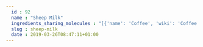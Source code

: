 ```yaml
---
  id : 92
  name : "Sheep Milk"
  ingredients_sharing_molecules : "[{'name': 'Coffee', 'wiki': 'Coffee', 'id': 46, 'category': 'Beverage Caffeinated', 'common_molecules': [5366074, 6736, 8163]}, {'name': 'Goat Milk', 'wiki': 'Milk', 'id': 90, 'category': 'Dairy', 'common_molecules': [5366074, 6736, 8163]}, {'name': 'Tea', 'wiki': 'Tea', 'id': 310, 'category': 'Plant', 'common_molecules': [5366074, 6736, 8163]}, {'name': 'Beer', 'wiki': 'Beer', 'id': 9, 'category': 'Beverage Alcoholic', 'common_molecules': [5366074, 8163]}, {'name': 'Cognac Brandy', 'wiki': 'Cognac', 'id': 17, 'category': 'Beverage Alcoholic', 'common_molecules': [5366074, 8163]}]"
  slug : sheep-milk
  date : 2019-03-26T08:47:11+01:00
---
```



